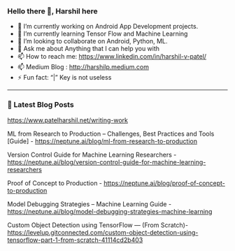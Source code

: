 ### Hello there 👋, Harshil here


- 🔭 I’m currently working on Android App Development projects.
- 🌱 I’m currently learning Tensor Flow and Machine Learning 
- 👯 I’m looking to collaborate on Android, Python, ML.
- 💬 Ask me about Anything that I can help you with
- 📫 How to reach me: https://www.linkedin.com/in/harshil-v-patel/
- 📫 Medium Blog : http://harshilp.medium.com
- ⚡ Fun fact: “|” Key is not useless

___

### 📕 Latest Blog Posts

https://www.patelharshil.net/writing-work

ML from Research to Production – Challenges, Best Practices and Tools [Guide] -
https://neptune.ai/blog/ml-from-research-to-production

Version Control Guide for Machine Learning Researchers -
https://neptune.ai/blog/version-control-guide-for-machine-learning-researchers

Proof of Concept to Production -
https://neptune.ai/blog/proof-of-concept-to-production

Model Debugging Strategies – Machine Learning Guide - 
https://neptune.ai/blog/model-debugging-strategies-machine-learning

Custom Object Detection using TensorFlow — (From Scratch)-
https://levelup.gitconnected.com/custom-object-detection-using-tensorflow-part-1-from-scratch-41114cd2b403
